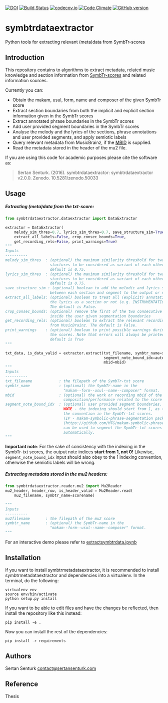 [![DOI](https://zenodo.org/badge/21104/sertansenturk/symbtrdataextractor.svg)](https://zenodo.org/badge/latestdoi/21104/sertansenturk/symbtrdataextractor) [![Build Status](https://travis-ci.org/sertansenturk/symbtrdataextractor.svg?branch=master)](https://travis-ci.org/sertansenturk/symbtrdataextractor) [![codecov.io](https://codecov.io/github/sertansenturk/symbtrdataextractor/coverage.svg?branch=master)](https://codecov.io/github/sertansenturk/symbtrdataextractor?branch=master) [![Code Climate](https://codeclimate.com/github/sertansenturk/symbtrdataextractor/badges/gpa.svg)](https://codeclimate.com/github/sertansenturk/symbtrdataextractor) [![GitHub version](https://badge.fury.io/gh/sertansenturk%2Fsymbtrdataextractor.svg)](https://badge.fury.io/gh/sertansenturk%2Fsymbtrdataextractor)

symbtrdataextractor
===========
Python tools for extracting relevant (meta)data from SymbTr-scores

Introduction
------------

This repository contains to algorithms to extract metadata, related music knowledge and section information from [SymbTr-scores](https://github.com/MTG/SymbTr) and related information sources. 

Currently you can:
- Obtain the makam, usul, form, name and composer of the given SymbTr score
- Extract section boundaries from both the implicit and explicit section information given in the SymbTr scores
- Extract annotated phrase boundaries in the SymbTr scores
- Add user provided segment boundaries in the SymbTr scores
- Analyse the melody and the lyrics of the sections, phrase annotations and user provided segments, and apply semiotic labels
- Query relevant metadata from MusicBrainz, if the [MBID](https://musicbrainz.org/doc/MusicBrainz_Identifier) is supplied.
- Read the metadata stored in the header of the mu2 file.

If you are using this code for academic purposes please cite the software as:

> Sertan Senturk. (2016). symbtrdataextractor: symbtrdataextractor v2.0.0. Zenodo. 10.5281/zenodo.50033

Usage
----------
##### Extracting (meta)data from the txt-score:

```python
from symbtrdataextractor.dataextractor import DataExtractor

extractor = DataExtractor(
    melody_sim_thres=0.7, lyrics_sim_thres=0.7, save_structure_sim=True,
    extract_all_labels=False, crop_consec_bounds=True,
    get_recording_rels=False, print_warnings=True)
"""
Inputs
----------
melody_sim_thres  : (optional) the maximum similarity threshold for two melodic
                    stuctures to be considered as variant of each other. The
                    default is 0.75.
lyrics_sim_thres  : (optional) the maximum similarity threshold for two lyric
                    stuctures to be considered as variant of each other. The
                    default is 0.75.
save_structure_sim : (optional) boolean to add the melodic and lyrics similarity 
                    between each section and segment to the output or not
extract_all_labels: (optional) boolean to treat all (explicit) annotations in
                    the lyrics as a section or not (e.g. INSTRUMENTATION labels).
                    The default is False.
crop_consec_bounds: (optional) remove the first of the two consecutive boundaries
                    inside the user given segmentation boundaries
get_recording_rels: (optional) boolean to extract the relevant recording relations
                    from MusicBrainz. The default is False.
print_warnings    : (optional) boolean to print possible warnings during reading
                    the scores. Note that errors will always be printed. The
                    default is True
"""

txt_data, is_data_valid = extractor.extract(txt_filename, symbtr_name=scorename,
                                            segment_note_bound_idx=auto_seg_bounds,
                                            mbid=mbid)
"""
Inputs
----------
txt_filename            : the filepath of the SymbTr-txt score
symbtr_name             : (optional) the SymbTr-name in the
                          "makam--form--usul--name--composer" format.
mbid                    : (optional) the work or recording mbid of the
                          composition/performance related to the score
segment_note_bound_idx  : (optional) user provided segment boundaries.
                          NOTE - the indexing should start from 1, as this is
                          the convention in the SymbTr-txt scores.
                          TIP - makam-symbolic-phrase-segmentation package
                          (https://github.com/MTG/makam-symbolic-phrase-segmentation)
                          can be used to segment the SymbTr-txt scores
                          automatically.
"""
```

**Important note**: For the sake of consistency with the indexing in the
SymbTr-txt scores, the output note indices **start from 1, not 0!** Likewise,
```segment_note_bound_idx``` input should also obey to the 1 indexing
convention, otherwise the semiotic labels will be wrong.

##### Extracting metadata stored in the mu2 headers:
```python
from symbtrdataextractor.reader.mu2 import Mu2Reader
mu2_header, header_row, is_header_valid = Mu2Reader.read(
    mu2_filename, symbtr_name=scorename)

"""
Inputs
----------
mu2filename       : the filepath of the mu2 score
symbtr_name       : (optional) the SymbTr-name in the
                    "makam--form--usul--name--composer" format.
"""
```

For an interactive demo please refer to [extractsymbtrdata.ipynb](https://github.com/sertansenturk/symbtrdataextractor/blob/master/extractsymbtrdata.ipynb)

Installation
----------

If you want to install symbtrmetadataextractor, it is recommended to install symbtrmetadataextractor and dependencies into a virtualenv. In the terminal, do the following:

    virtualenv env
    source env/bin/activate
    python setup.py install

If you want to be able to edit files and have the changes be reflected, then
install the repository like this instead:

    pip install -e .

Now you can install the rest of the dependencies:

    pip install -r requirements

Authors
-------
Sertan Senturk
contact@sertansenturk.com

Reference
-------
Thesis
